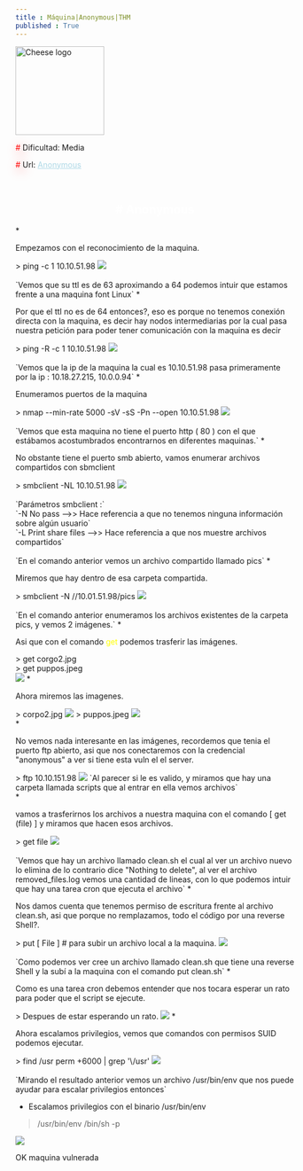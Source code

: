 ```yaml
---
title : Máquina|Anonymous|THM
published : True
---
```

<p></p>

 <div class="contenedor">
    <img src="imgs/anonymous/anonymousLog.png" width="160" alt="Cheese logo">
    <div>
        <p><font color="red" style="text-shadow: 5px 5px 20px red;">#</font> Dificultad: Media</p>
        <p><font color="red" style="text-shadow: 5px 5px 20px red;">#</font> Url: <a href="https://tryhackme.com/room/anonymous" style="color: lightblue;">Anonymous</a></p>
    </div>
</div>



<br>
<h2><font color="white"><center># Anonymous</center></font></h2>
* <p>Empezamos con el reconocimiento de la maquina.</p>
> ping -c 1 10.10.51.98
<img src="/imgs/anonymous/anonymous0.jpg"/>
<br><br>
`Vemos que su ttl es de 63 aproximando a 64 podemos intuir que estamos frente a una maquina font Linux`
* <p>Por que el ttl no es de 64 entonces?, eso es porque no tenemos conexión directa con la maquina, es decir
hay nodos intermediarias por la cual pasa nuestra petición para poder tener comunicación con la maquina es decir</p>
> ping -R -c 1 10.10.51.98
<img src="/imgs/anonymous/anonymous1.jpg"/>
<br><br>
`Vemos que la ip de la maquina la cual es 10.10.51.98 pasa primeramente por la ip : 10.18.27.215, 10.0.0.94`
* <p>Enumeramos puertos de la maquina</p>
> nmap --min-rate 5000 -sV -sS -Pn --open 10.10.51.98
<img src="/imgs/anonymous/anonymous2.jpg"/>
<br><br>
`Vemos que esta maquina no tiene el puerto http ( 80 ) con el que estábamos acostumbrados encontrarnos en diferentes maquinas.`
* <p>No obstante tiene el puerto smb abierto, vamos enumerar archivos compartidos con sbmclient</p>
> smbclient -NL 10.10.51.98
<img src="/imgs/anonymous/anonymous3.jpg"/>
<br><br>
`Parámetros smbclient :`
<br>
`-N No pass -->> Hace referencia a que no tenemos ninguna información sobre algún usuario`
<br>
`-L Print share files -->> Hace referencia a que nos muestre archivos compartidos`
<br><br>
`En el comando anterior vemos un archivo compartido llamado pics`
* <p>Miremos que hay dentro de esa carpeta compartida.</p>
> smbclient -N //10.01.51.98/pics
<img src="/imgs/anonymous/anonymous4.jpg"/>
<br><br>
`En el comando anterior enumeramos los archivos existentes de la carpeta pics, y vemos 2 imágenes.`
* <p>Asi que con el comando <font color="yellow">get</font> podemos trasferir las imágenes.</p>
> get corgo2.jpg
<br>
> get puppos.jpeg
<br>
<img src="/imgs/anonymous/anonymous5.jpg"/>
* <p>Ahora miremos las imagenes.</p>
> corpo2.jpg
<img src="/imgs/anonymous/anonymous6.jpg"/>
> puppos.jpeg
<img src="/imgs/anonymous/anonymous7.jpg"/>
<br>
* <p>No vemos nada interesante en las imágenes, recordemos que tenia el puerto ftp abierto, asi que nos conectaremos con la credencial "anonymous" a ver si tiene esta vuln el el server.</p>
> ftp 10.10.151.98
<img src="/imgs/anonymous/anonymous8.jpg"/>
`Al parecer si le es valido, y miramos que hay una carpeta llamada scripts que al entrar en ella vemos archivos`
<br>
* <p>vamos a trasferirnos los archivos a nuestra maquina con el comando [ get (file) ] y miramos que hacen esos archivos.</p>
> get file
<img src="/imgs/anonymous/anonymous9.jpg"/>
<br><br>
`Vemos que hay un archivo llamado clean.sh el cual al ver un archivo nuevo lo elimina de lo contrario dice "Nothing to delete", al ver el archivo removed_files.log vemos una cantidad de lineas, con lo que podemos intuir que hay una tarea cron que ejecuta el archivo`
* <p>Nos damos cuenta que tenemos permiso de escritura frente al archivo clean.sh, asi que porque no remplazamos, todo el código por una reverse Shell?.</p>
> put [ File ] # para subir un archivo local a la maquina.
<img src="/imgs/anonymous/anonymous11.jpg"/>
<br>
<br>
`Como podemos ver cree un archivo llamado clean.sh que tiene una reverse Shell y la subí a la maquina con el comando put clean.sh`
* <p>Como es una tarea cron debemos entender que nos tocara esperar un rato para poder que el script se ejecute.</p>
> Despues de estar esperando un rato.
<img src="/imgs/anonymous/anonymous12.jpg"/>
* <p>Ahora escalamos privilegios, vemos que comandos con permisos SUID podemos ejecutar.</p>
> find /usr perm +6000 | grep '\/usr'
<img src="/imgs/anonymous/anonymous14.jpg"/>
<br><br>
`Mirando el resultado anterior vemos un archivo /usr/bin/env que nos puede ayudar para escalar privilegios entonces`

* <p> Escalamos privilegios con el binario /usr/bin/env </p>
> /usr/bin/env /bin/sh -p
<img src="/imgs/anonymous/anonymous15.jpg"/>
<p>OK maquina vulnerada</p>





